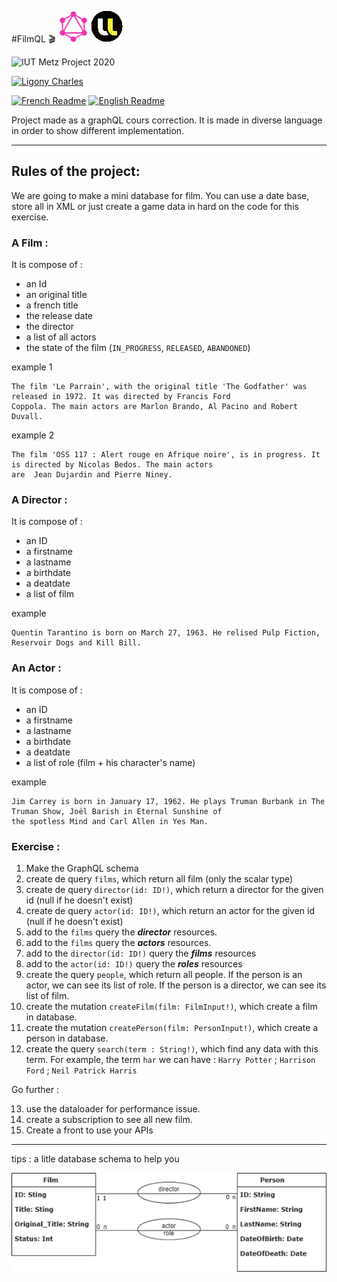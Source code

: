 #FilmQL 🎬 ![GraphQL Icon](./logo_small.png) ![Univ Lorriane](./Logo_Univ.png)



![IUT Metz Project 2020](https://img.shields.io/badge/IUT%20Metz-2020-95a5a6.svg) 

[![Ligony Charles](https://img.shields.io/badge/Ligony-Charles-2980b9.svg)](https://github.com/CharlesLgn)

[![French Readme](https://img.shields.io/badge/Readme-FR-e67e22.svg)](./README-fr.md)
[![English Readme](https://img.shields.io/badge/Readme-EN-e67e22.svg)](./README.md)
 
Project made as a graphQL cours correction.
It is made in diverse language in order to show different implementation.

***
## Rules of the project:

We are going to make a mini database for film. You can use a date base, store all in XML or just create a game data in
hard on the code for this exercise.

### A Film :
It is compose of :
- an Id
- an original title
- a french title
- the release date
- the director
- a list of all actors
- the state of the film (`IN_PROGRESS`, `RELEASED`, `ABANDONED`)

example 1

    The film 'Le Parrain', with the original title 'The Godfather' was released in 1972. It was directed by Francis Ford
    Coppola. The main actors are Marlon Brando, Al Pacino and Robert Duvall.

example 2

    The film 'OSS 117 : Alert rouge en Afrique noire', is in progress. It is directed by Nicolas Bedos. The main actors
    are  Jean Dujardin and Pierre Niney.

### A Director :
It is compose of :
- an ID
- a firstname
- a lastname
- a birthdate
- a deatdate
- a list of film

example

    Quentin Tarantino is born on March 27, 1963. He relised Pulp Fiction, Reservoir Dogs and Kill Bill.

### An Actor :
It is compose of :
- an ID
- a firstname
- a lastname
- a birthdate
- a deatdate
- a list of role (film + his character's name)

example

    Jim Carrey is born in January 17, 1962. He plays Truman Burbank in The Truman Show, Joël Barish in Eternal Sunshine of
    the spotless Mind and Carl Allen in Yes Man.

### Exercise :

1. Make the GraphQL schema
2. create de query `films`, which return all film (only the scalar type)
3. create de query `director(id: ID!)`, which return a director for the given id (null if he doesn't exist)
4. create de query `actor(id: ID!)`, which return an actor for the given id (null if he doesn't exist)
5. add to the `films` query the ***director*** resources.
6. add to the `films` query the ***actors*** resources.
7. add to the `director(id: ID!)` query the ***films*** resources
8. add to the `actor(id: ID!)` query the ***roles*** resources
9. create the query `people`, which return all people. If the person is an actor, we can see its list of role. If the
   person is a director, we can see its list of film.
10. create the mutation `createFilm(film: FilmInput!)`, which create a film in database.
11. create the mutation `createPerson(film: PersonInput!)`, which create a person in database.
12. create the query `search(term : String!)`, which find any data with this term.
    For example, the term `har` we can have : `Harry Potter` ; `Harrison Ford` ; `Neil Patrick Harris`

Go further :

13. use the dataloader for performance issue.
14. create a subscription to see all new film.
15. Create a front to use your APIs

***

tips : a litle database schema to help you

![database schema](./database_schema.png)
